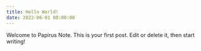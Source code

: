 ```yaml
---
title: Hello World!
date: 2022-06-01 00:00:00
---
```


Welcome to Papirus Note. This is your first post. Edit or delete it, then start writing!